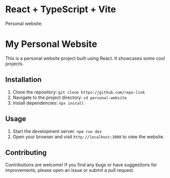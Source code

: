 # React + TypeScript + Vite

Personal website. 

# My Personal Website

This is a personal website project built using React. It showcases some cool projects.


## Installation

1. Clone the repository: `git clone https://github.com/repo-link`
2. Navigate to the project directory: `cd personal-website`
3. Install dependencies: `npx install`

## Usage

1. Start the development server: `npm run dev`
2. Open your browser and visit `http://localhost:3000` to view the website.

## Contributing

Contributions are welcome! If you find any bugs or have suggestions for improvements, please open an issue or submit a pull request.


